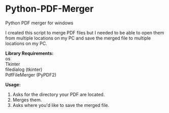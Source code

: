 # Python-PDF-Merger
Python PDF merger for windows

I created this script to merge PDF files but I needed to be able to open them from multiple locations on my PC and save the merged file to multiple locations on my PC.
  
  
<b>Library Requirements:</b>  
os  
Tkinter  
filedialog (tkinter)  
PdfFileMerger (PyPDF2)  
  
  
<b>Usage:</b>  
1. Asks for the directory your PDF are located.
2. Merges them.
3. Asks where you'd like to save the merged file.

